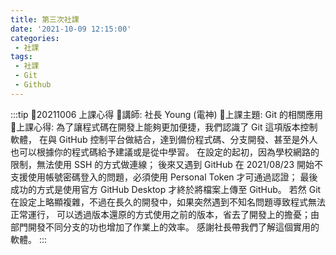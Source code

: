 ```yaml
---
title: 第三次社課
date: '2021-10-09 12:15:00'
categories:
 - 社課
tags:
 - 社課
 - Git
 - Github
---
```


:::tip
🍉20211006 上課心得
🍉講師: 社長 Young (電神)
🍉上課主題: Git 的相關應用
🍉上課心得:
為了讓程式碼在開發上能夠更加便捷，我們認識了 Git 這項版本控制軟體，
在與 GitHub 控制平台做結合，達到備份程式碼、分支開發、甚至是外人也可以根據你的程式碼給予建議或是從中學習。
在設定的起初，因為學校網路的限制，無法使用 SSH 的方式做連線；
後來又遇到 GitHub 在 2021/08/23 開始不支援使用帳號密碼登入的問題，必須使用 Personal Token 才可通過認證；
最後成功的方式是使用官方 GitHub Desktop 才終於將檔案上傳至 GitHub。
若然 Git 在設定上略顯複雜，不過在長久的開發中，如果突然遇到不知名問題導致程式無法正常運行，
可以透過版本還原的方式使用之前的版本，省去了開發上的擔憂；由部門開發不同分支的功也增加了作業上的效率。
感謝社長帶我們了解這個實用的軟體。
:::